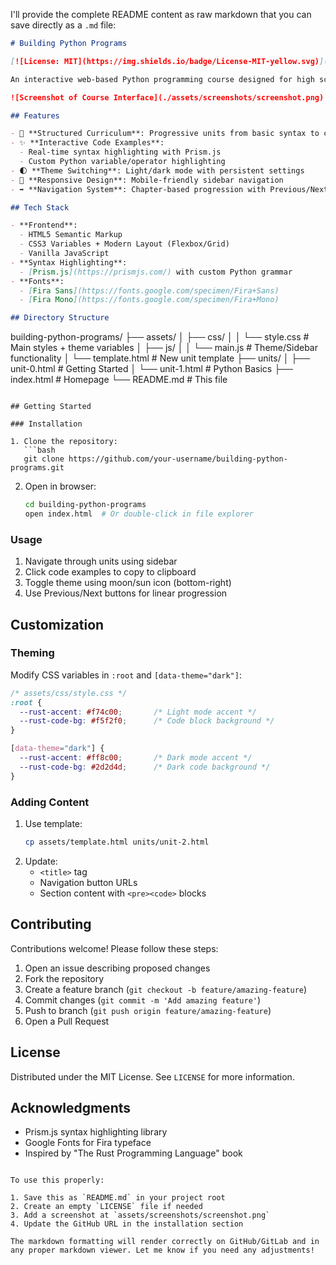 I'll provide the complete README content as raw markdown that you can save directly as a `.md` file:

```markdown
# Building Python Programs

[![License: MIT](https://img.shields.io/badge/License-MIT-yellow.svg)](https://opensource.org/licenses/MIT)

An interactive web-based Python programming course designed for high school students, inspired by "The Rust Programming Language" book.

![Screenshot of Course Interface](./assets/screenshots/screenshot.png)

## Features

- 📖 **Structured Curriculum**: Progressive units from basic syntax to control flow
- ✨ **Interactive Code Examples**: 
  - Real-time syntax highlighting with Prism.js
  - Custom Python variable/operator highlighting
- 🌓 **Theme Switching**: Light/dark mode with persistent settings
- 📱 **Responsive Design**: Mobile-friendly sidebar navigation
- ➡️ **Navigation System**: Chapter-based progression with Previous/Next buttons

## Tech Stack

- **Frontend**: 
  - HTML5 Semantic Markup
  - CSS3 Variables + Modern Layout (Flexbox/Grid)
  - Vanilla JavaScript
- **Syntax Highlighting**: 
  - [Prism.js](https://prismjs.com/) with custom Python grammar
- **Fonts**: 
  - [Fira Sans](https://fonts.google.com/specimen/Fira+Sans)
  - [Fira Mono](https://fonts.google.com/specimen/Fira+Mono)

## Directory Structure

```
building-python-programs/
├── assets/
│   ├── css/
│   │   └── style.css          # Main styles + theme variables
│   ├── js/
│   │   └── main.js            # Theme/Sidebar functionality
│   └── template.html          # New unit template
├── units/
│   ├── unit-0.html            # Getting Started
│   └── unit-1.html            # Python Basics
├── index.html                 # Homepage
└── README.md                  # This file
```

## Getting Started

### Installation

1. Clone the repository:
   ```bash
   git clone https://github.com/your-username/building-python-programs.git
   ```
2. Open in browser:
   ```bash
   cd building-python-programs
   open index.html  # Or double-click in file explorer
   ```

### Usage

1. Navigate through units using sidebar
2. Click code examples to copy to clipboard
3. Toggle theme using moon/sun icon (bottom-right)
4. Use Previous/Next buttons for linear progression

## Customization

### Theming

Modify CSS variables in `:root` and `[data-theme="dark"]`:
```css
/* assets/css/style.css */
:root {
  --rust-accent: #f74c00;       /* Light mode accent */
  --rust-code-bg: #f5f2f0;      /* Code block background */
}

[data-theme="dark"] {
  --rust-accent: #ff8c00;       /* Dark mode accent */
  --rust-code-bg: #2d2d4d;      /* Dark code background */
}
```

### Adding Content

1. Use template:
   ```bash
   cp assets/template.html units/unit-2.html
   ```
2. Update:
   - `<title>` tag
   - Navigation button URLs
   - Section content with `<pre><code>` blocks

## Contributing

Contributions welcome! Please follow these steps:
1. Open an issue describing proposed changes
2. Fork the repository
3. Create a feature branch (`git checkout -b feature/amazing-feature`)
4. Commit changes (`git commit -m 'Add amazing feature'`)
5. Push to branch (`git push origin feature/amazing-feature`)
6. Open a Pull Request

## License

Distributed under the MIT License. See `LICENSE` for more information.

## Acknowledgments

- Prism.js syntax highlighting library
- Google Fonts for Fira typeface
- Inspired by "The Rust Programming Language" book
```

To use this properly:

1. Save this as `README.md` in your project root
2. Create an empty `LICENSE` file if needed
3. Add a screenshot at `assets/screenshots/screenshot.png`
4. Update the GitHub URL in the installation section

The markdown formatting will render correctly on GitHub/GitLab and in any proper markdown viewer. Let me know if you need any adjustments!